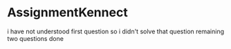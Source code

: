 # AssignmentKennect
i have not understood first question so i didn't solve that question 
remaining two questions done 
